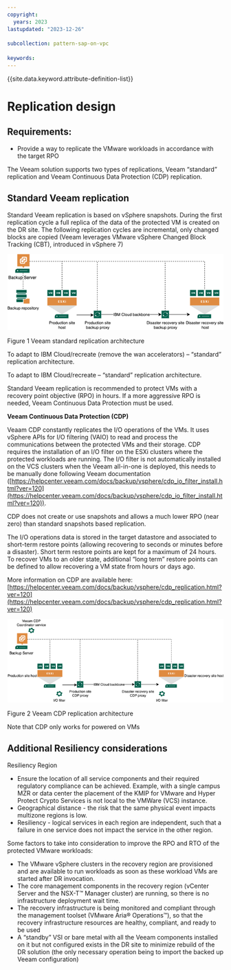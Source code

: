 ```yaml
---
copyright:
  years: 2023
lastupdated: "2023-12-26"

subcollection: pattern-sap-on-vpc

keywords:
---
```

{{site.data.keyword.attribute-definition-list}}

# Replication design

## Requirements:

- Provide a way to replicate the VMware workloads in accordance with the target RPO

The Veeam solution supports two types of replications, Veeam “standard” replication and Veeam Continuous Data Protection (CDP) replication.

## Standard Veeam replication

Standard Veeam replication is based on vSphere snapshots. During the first replication cycle a full replica of the data of the protected VM is created on the DR site. The following replication cycles are incremental, only changed blocks are copied (Veeam leverages VMware vSphere Changed Block Tracking (CBT), introduced in vSphere 7)

![](image/Veeam-Replication-Architecture.png)

Figure 1 Veeam standard replication architecture

To adapt to IBM Cloud/recreate (remove the wan accelerators) – “standard” replication architecture.

To adapt to IBM Cloud/recreate – “standard” replication architecture.

Standard Veeam replication is recommended to protect VMs with a recovery point objective (RPO) in hours. If a more aggressive RPO is needed, Veeam Continuous Data Protection must be used.

**Veeam Continuous Data Protection (CDP)**

Veaam CDP constantly replicates the I/O operations of the VMs. It uses vSphere APIs for I/O filtering (VAIO) to read and process the communications between the protected VMs and their storage. CDP requires the installation of an I/O filter on the ESXi clusters where the protected workloads are running. The I/O filter is not automatically installed on the VCS clusters when the Veeam all-in-one is deployed, this needs to be manually done following Veeam documentation ([https://helpcenter.veeam.com/docs/backup/vsphere/cdp_io_filter_install.html?ver=120](https://helpcenter.veeam.com/docs/backup/vsphere/cdp_io_filter_install.html?ver=120)).

CDP does not create or use snapshots and allows a much lower RPO (near zero) than standard snapshots based replication.

The I/O operations data is stored in the target datastore and associated to short-term restore points (allowing recovering to seconds or minutes before a disaster). Short term restore points are kept for a maximum of 24 hours. To recover VMs to an older state, additional “long term” restore points can be defined to allow recovering a VM state from hours or days ago.

More information on CDP are available here: [https://helpcenter.veeam.com/docs/backup/vsphere/cdp_replication.html?ver=120](https://helpcenter.veeam.com/docs/backup/vsphere/cdp_replication.html?ver=120)

![](image/Veeam-CDP.png)

Figure 2 Veeam CDP replication architecture

Note that CDP only works for powered on VMs

## Additional Resiliency considerations

Resiliency Region

- Ensure the location of all service components and their required regulatory compliance can be achieved. Example, with a single campus MZR or data center the placement of the KMIP for VMware and Hyper Protect Crypto Services is not local to the VMWare (VCS) instance.
- Geographical distance - the risk that the same physical event impacts multizone regions is low.
- Resiliency - logical services in each region are independent, such that a failure in one service does not impact the service in the other region.

Some factors to take into consideration to improve the RPO and RTO of the protected VMware workloads:

- The VMware vSphere clusters in the recovery region are provisioned and are available to run workloads as soon as these workload VMs are started after DR invocation.
- The core management components in the recovery region (vCenter Server and the NSX-T™ Manager cluster) are running, so there is no infrastructure deployment wait time.
- The recovery infrastructure is being monitored and compliant through the management toolset (VMware Aria® Operations™), so that the recovery infrastructure resources are healthy, compliant, and ready to be used
- A “standby” VSI or bare metal with all the Veeam components installed on it but not configured exists in the DR site to minimize rebuild of the DR solution (the only necessary operation being to import the backed up Veeam configuration)

